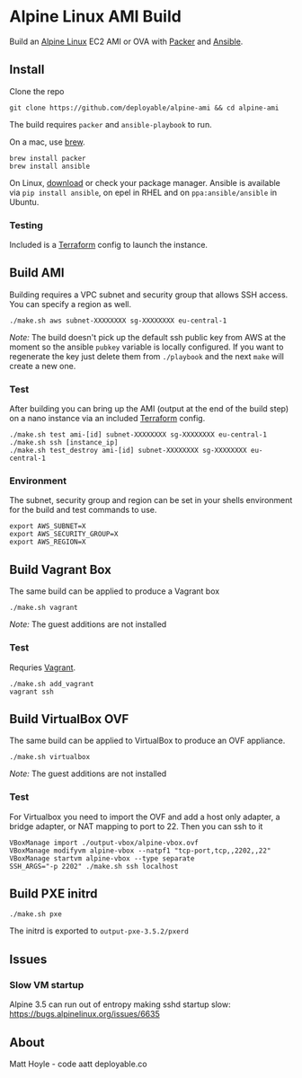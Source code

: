 # Alpine Linux AMI Build

Build an [Alpine Linux](https://www.alpinelinux.org) EC2 AMI or OVA
with [Packer](https://www.packer.io) and [Ansible](https://www.ansible.com).



## Install

Clone the repo

```shell
git clone https://github.com/deployable/alpine-ami && cd alpine-ami
```

The build requires `packer` and `ansible-playbook` to run.

On a mac, use [brew](https://brew.sh).
```shell
brew install packer
brew install ansible
```

On Linux, [download](https://www.packer.io/downloads.html) or check your package 
manager. Ansible is available via `pip install ansible`, on epel in RHEL and on 
`ppa:ansible/ansible` in Ubuntu.


### Testing

Included is a [Terraform](https://terraform.io) config to launch the instance. 


## Build AMI

Building requires a VPC subnet and security group that allows SSH access.
You can specify a region as well. 

```shell
./make.sh aws subnet-XXXXXXXX sg-XXXXXXXX eu-central-1
```

_Note:_ The build doesn't pick up the default ssh public key from AWS at the moment so the 
ansible `pubkey` variable is locally configured. If you want to regenerate the key just
delete them from `./playbook` and the next `make` will create a new one.


### Test

After building you can bring up the AMI (output at the end of the build step) on a nano 
instance via an included [Terraform](https://terraform.io) config.

```shell
./make.sh test ami-[id] subnet-XXXXXXXX sg-XXXXXXXX eu-central-1
./make.sh ssh [instance_ip]
./make.sh test_destroy ami-[id] subnet-XXXXXXXX sg-XXXXXXXX eu-central-1
```


### Environment

The subnet, security group and region can be set in your shells environment for the build 
and test commands to use.

```
export AWS_SUBNET=X
export AWS_SECURITY_GROUP=X
export AWS_REGION=X
```



## Build Vagrant Box

The same build can be applied to produce a Vagrant box 

```shell
./make.sh vagrant
```
_Note:_ The guest additions are not installed


### Test

Requries [Vagrant](https://vagrantup.com).

```shell
./make.sh add_vagrant
vagrant ssh
```



## Build VirtualBox OVF

The same build can be applied to VirtualBox to produce an OVF appliance.

```shell
./make.sh virtualbox
```
_Note:_ The guest additions are not installed


### Test

For Virtualbox you need to import the OVF and add a host only adapter, a 
bridge adapter, or NAT mapping to port to 22. Then you can ssh to it

```shell
VBoxManage import ./output-vbox/alpine-vbox.ovf 
VBoxManage modifyvm alpine-vbox --natpf1 "tcp-port,tcp,,2202,,22"
VBoxManage startvm alpine-vbox --type separate
SSH_ARGS="-p 2202" ./make.sh ssh localhost
```


## Build PXE initrd

```shell
./make.sh pxe
```
The initrd is exported to `output-pxe-3.5.2/pxerd`

## Issues

### Slow VM startup

Alpine 3.5 can run out of entropy making sshd startup slow: https://bugs.alpinelinux.org/issues/6635


## About

Matt Hoyle - code aatt deployable.co
